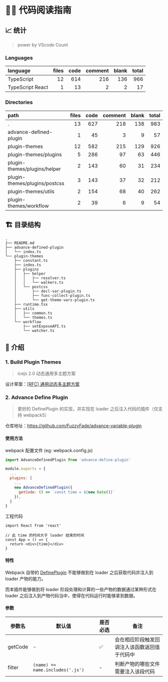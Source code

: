 # 🧑‍💻 代码阅读指南

## 📈 统计

> power by VScode Count

### Languages
| language | files | code | comment | blank | total |
| :--- | ---: | ---: | ---: | ---: | ---: |
| TypeScript | 12 | 614 | 216 | 136 | 966 |
| TypeScript React | 1 | 13 | 2 | 2 | 17 |

### Directories
| path | files | code | comment | blank | total |
| :--- | ---: | ---: | ---: | ---: | ---: |
| . | 13 | 627 | 218 | 138 | 983 |
| advance-defined-plugin | 1 | 45 | 3 | 9 | 57 |
| plugin-themes | 12 | 582 | 215 | 129 | 926 |
| plugin-themes/plugins | 5 | 286 | 97 | 63 | 446 |
| plugin-themes/plugins/helper | 2 | 143 | 60 | 31 | 234 |
| plugin-themes/plugins/postcss | 3 | 143 | 37 | 32 | 212 |
| plugin-themes/utils | 2 | 154 | 68 | 40 | 262 |
| plugin-themes/workflow | 2 | 39 | 6 | 9 | 54 |

## 🏗 目录结构

```
.
├── README.md
├── advance-defined-plugin
│   └── index.ts
└── plugin-themes
    ├── constant.ts
    ├── index.ts
    ├── plugins
    │   ├── helper
    │   │   ├── resolver.ts
    │   │   └── walkers.ts
    │   └── postcss
    │       ├── decl-var-plugin.ts
    │       ├── func-collect-plugin.ts
    │       └── get-theme-vars-plugin.ts
    ├── runtime.tsx
    ├── utils
    │   ├── common.ts
    │   └── themes.ts
    └── workflow
        ├── setExposeAPI.ts
        └── watcher.ts
```

## 📑 介绍

### 1. Build Plugin Themes

> icejs 2.0 动态通用多主题方案

设计草案：[[RFC] 通用动态多主题方案](https://github.com/alibaba/ice/issues/4223)


### 2. Advance Define Plugin

> 更好的 DefinePlugin 的实现，并实现在 loader 之后注入代码的插件（仅支持 webpack5）

仓库地址：https://github.com/FuzzyFade/advance-variable-plugin

#### 使用方法

webpack 配置文件  (eg: webpack.config.js)
```js
import AdvanceDefinedPlugin from 'advance-define-plugin'

module.exports = {
  ...
  plugins: [
    ...
    new AdvanceDefinedPlugin({
      getCode: () => `const time = ${new Date()}`
    }),
  ]
}
```

工程代码
```tsx
import React from 'react'

// 此 time 的时间大于 loader 结束的时间
const App = () => {
  return <div>{time}</div>
}
```

#### 特性

Webpack 自带的 [DefinePlugin](https://www.webpackjs.com/plugins/define-plugin/) 不能够做到在 loader 之后获取代码并注入到 loader 产物的能力。

而本插件能够做到将 loader 阶段处理和计算的一些产物的数据通过某种形式在 loader 之后注入到产物代码当中，使得在代码运行时能够拿到数据。

#### 参数

|  参数名   |  默认值  |  是否必选  | 备注  |
| ---- | ---- | ---- | ---- |
| getCode  | - | ✅ | 会在相应阶段触发回调注入该函数返回值于代码中 |
| filter  | `(name) => name.includes('.js')` | - | 判断产物的哪些文件需要注入该段代码 |